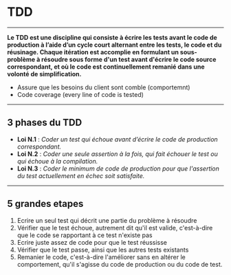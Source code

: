 # TDD

---

**Le TDD est une discipline qui consiste à écrire les tests avant le code de production à l’aide d’un cycle court alternant entre les tests, le code et du réusinage. Chaque itération est accomplie en formulant un sous-problème à résoudre sous forme d'un test avant d'écrire le code source correspondant, et où le code est continuellement remanié dans une volonté de simplification.** 

 - Assure que les besoins du client sont comble (comportemnt)
 - Code coverage (every line of code is tested)

---

## 3 phases du TDD
 - **Loi N.1** : *Coder un test qui échoue avant d’écrire le code de production correspondant.*
 - **Loi N.2** : *Coder une seule assertion à la fois, qui fait échouer le test ou qui échoue à la compilation.*
 - **Loi N.3** : *Coder le minimum de code de production pour que l'assertion du test actuellement en échec soit satisfaite.*

 ---

## 5 grandes etapes

 1. Ecrire un seul test qui décrit une partie du problème à résoudre 
 2. Vérifier que le test échoue, autrement dit qu'il est valide, c'est-à-dire que le code se rapportant à ce test n'existe pas 
 3. Ecrire juste assez de code pour que le test réussisse 
 4. Vérifier que le test passe, ainsi que les autres tests existants 
 5. Remanier le code, c'est-à-dire l'améliorer sans en altérer le comportement, qu'il s'agisse du code de production ou du code de test.